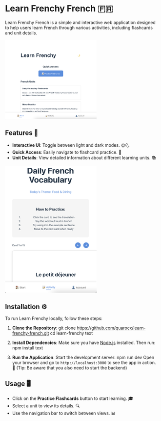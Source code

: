 # Learn Frenchy French 🇫🇷

Learn Frenchy French is a simple and interactive web application designed to help users learn French through various activities, including flashcards and unit details. 

<img src="frenchy-startpage.png" alt="start page with overview of lectures" width="300">



## Features 🌟

- **Interactive UI**: Toggle between light and dark modes. 🌞🌜
- **Quick Access**: Easily navigate to flashcard practice. 📝
- **Unit Details**: View detailed information about different learning units. 📚

<img src="frenchy-daily-french-voc-list.png" alt="start page with overview of lectures" width="300">



## Installation ⚙️

To run Learn Frenchy locally, follow these steps:

1. **Clone the Repository**:
git clone https://github.com/quarocx/learn-frenchy-french.git
cd learn-frenchy
text

2. **Install Dependencies**:
Make sure you have [Node.js](https://nodejs.org/) installed. Then run:
npm install
text

3. **Run the Application**:
Start the development server:
npm run dev
Open your browser and go to `http://localhost:3000` to see the app in action. 🚀
(Tip: Be aware that you also need to start the backend)

## Usage 🖥️

- Click on the **Practice Flashcards** button to start learning. 🎓
- Select a unit to view its details. 🔍
- Use the navigation bar to switch between views. 📊

